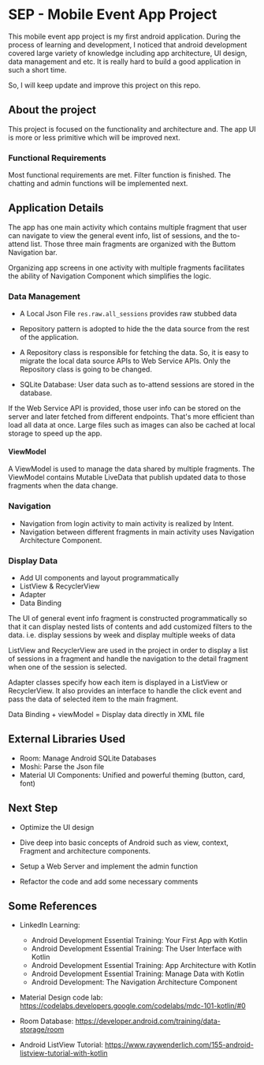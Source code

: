 # SEP - Mobile Event App Project
This mobile event app project is my first android application. During
the process of learning and development, I noticed that android development
covered large variety of knowledge including app architecture, 
UI design, data management and etc. It is really hard to build
a good application in such a short time. 

So, I will keep update and improve this project on this repo.

## About the project
This project is focused on the functionality and architecture and. The
app UI is more or less primitive which will be improved next.

### Functional Requirements
Most functional requirements are met. Filter function is finished. 
The chatting and admin functions will be implemented next. 

## Application Details
The app has one main activity which contains multiple fragment that
user can navigate to view the general event info, list of sessions,
and the to-attend list. Those three main fragments are organized with
the Buttom Navigation bar. 

Organizing app screens in one activity with multiple fragments facilitates
the ability of Navigation Component which simplifies the logic.   

### Data Management
- A Local Json File `res.raw.all_sessions` provides raw stubbed data

- Repository pattern is adopted to hide the the data source from the
rest of the application.

- A Repository class is responsible for fetching the data. So, it is 
easy to migrate the local data source APIs to Web Service APIs.
Only the Repository class is going to be changed.

- SQLite Database: User data such as to-attend sessions are stored in the
database. 

If the Web Service API is provided, those user info can be stored on
the server and later fetched from different endpoints. That's more efficient
than load all data at once. Large files such as images can also be cached at
local storage to speed up the app.

#### ViewModel
A ViewModel is used to manage the data shared by multiple fragments.
The ViewModel contains Mutable LiveData that publish updated data to 
those fragments when the data change. 

 
### Navigation
- Navigation from login activity to main activity is realized by Intent.
- Navigation between different fragments in main activity uses Navigation
Architecture Component.


### Display Data
- Add UI components and layout programmatically
- ListView & RecyclerView
- Adapter
- Data Binding

The UI of general event info fragment is constructed programmatically
so that it can display nested lists of contents and add customized filters to the data. i.e. display sessions by 
week and display multiple weeks of data

ListView and RecyclerView are used in the project in order to display a list of sessions in a fragment and handle the navigation 
to the detail fragment when one of the session is selected.

Adapter classes specify how each item is displayed in a ListView or RecyclerView.
It also provides an interface to handle the click event and pass the data of
selected item to the main fragment.

Data Binding + viewModel = Display data directly in XML file


## External Libraries Used
- Room: Manage Android SQLite Databases
- Moshi: Parse the Json file
- Material UI Components: Unified and powerful theming (button, card, font)


## Next Step
- Optimize the UI design

- Dive deep into basic concepts of Android such as view, context, Fragment and
architecture components.

- Setup a Web Server and implement the admin function

- Refactor the code and add some necessary comments


## Some References

- LinkedIn Learning: 
   - Android Development Essential Training: Your First App with Kotlin
   - Android Development Essential Training: The User Interface with Kotlin
   - Android Development Essential Training: App Architecture with Kotlin
   - Android Development Essential Training: Manage Data with Kotlin
   - Android Development: The Navigation Architecture Component

- Material Design code lab: https://codelabs.developers.google.com/codelabs/mdc-101-kotlin/#0

- Room Database: https://developer.android.com/training/data-storage/room

- Android ListView Tutorial: https://www.raywenderlich.com/155-android-listview-tutorial-with-kotlin
